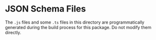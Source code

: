 # JSON Schema Files

The `.js` files and some `.ts` files in this directory are programmatically generated during the
build process for this package. Do not modify them directly.
